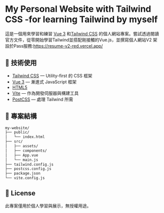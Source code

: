 #  My Personal Website with Tailwind CSS   -for learning Tailwind by myself

這是一個用來學習和練習 [Vue 3](https://vuejs.org/) 和[Tailwind CSS](https://tailwindcss.com/) 的個人網站專案。嘗試透過閱讀官方文件，從零開始學習Tailwind並搭配剛接觸的Vue.js，並撰寫個人網站V2
架設於Pass服務:https://resume-v2-red.vercel.app/

## 🔧 技術使用

- [Tailwind CSS](https://tailwindcss.com/) — Utility-first 的 CSS 框架
- [Vue 3](https://vuejs.org/) — 漸進式 JavaScript 框架
- [HTML5](https://developer.mozilla.org/en-US/docs/Web/Guide/HTML/HTML5)
- [Vite](https://vitejs.dev/) — 作為開發伺服器與構建工具
- [PostCSS](https://postcss.org/) — 處理 Tailwind 所需

## 📁 專案結構

```bash
my-website/
├── public/
│   └── index.html
├── src/
│   ├── assets/
│   ├── components/
│   ├── App.vue
│   └── main.js
├── tailwind.config.js
├── postcss.config.js
├── package.json
└── vite.config.js
```
## 📜 License
此專案僅用於個人學習與展示，無授權用途。
